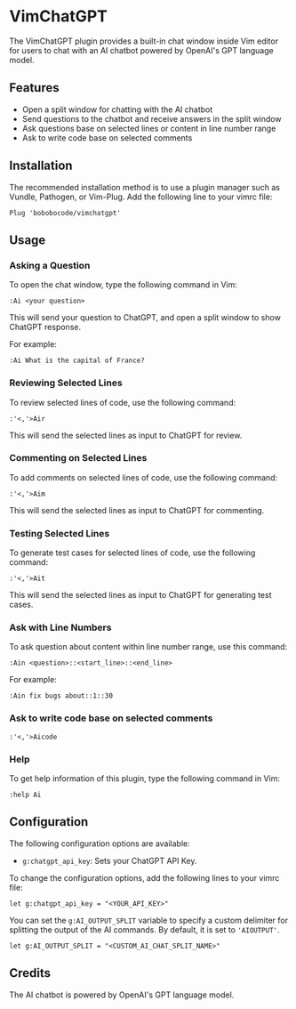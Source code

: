 # VimChatGPT

The VimChatGPT plugin provides a built-in chat window inside Vim editor for users to chat with an AI chatbot powered by OpenAI's GPT language model.

## Features

* Open a split window for chatting with the AI chatbot
* Send questions to the chatbot and receive answers in the split window
* Ask questions base on selected lines or content in line number range
* Ask to write code base on selected comments

## Installation

The recommended installation method is to use a plugin manager such as Vundle, Pathogen, or Vim-Plug. Add the following line to your vimrc file:

```
Plug 'bobobocode/vimchatgpt'
```

## Usage

### Asking a Question

To open the chat window, type the following command in Vim:

```
:Ai <your question>
```

This will send your question to ChatGPT, and open a split window to show ChatGPT response.

For example:

```
:Ai What is the capital of France?
```

### Reviewing Selected Lines

To review selected lines of code, use the following command:

```
:'<,'>Air
```

This will send the selected lines as input to ChatGPT for review.

### Commenting on Selected Lines

To add comments on selected lines of code, use the following command:

```vim
:'<,'>Aim
```

This will send the selected lines as input to ChatGPT for commenting.

### Testing Selected Lines

To generate test cases for selected lines of code, use the following command:

```
:'<,'>Ait
```

This will send the selected lines as input to ChatGPT for generating test cases.

### Ask with Line Numbers

To ask question about content within line number range, use this command:

```
:Ain <question>::<start_line>::<end_line>
```

For example:

```
:Ain fix bugs about::1::30
```

### Ask to write code base on selected comments

```
:'<,'>Aicode
```

### Help

To get help information of this plugin, type the following command in Vim:

```
:help Ai
```

## Configuration

The following configuration options are available:

* `g:chatgpt_api_key`: Sets your ChatGPT API Key.

To change the configuration options, add the following lines to your vimrc file:

```
let g:chatgpt_api_key = "<YOUR_API_KEY>"
```

You can set the `g:AI_OUTPUT_SPLIT` variable to specify a custom delimiter for splitting the output of the AI commands. By default, it is set to `'AIOUTPUT'`.

```
let g:AI_OUTPUT_SPLIT = "<CUSTOM_AI_CHAT_SPLIT_NAME>"
```

## Credits

The AI chatbot is powered by OpenAI's GPT language model.
